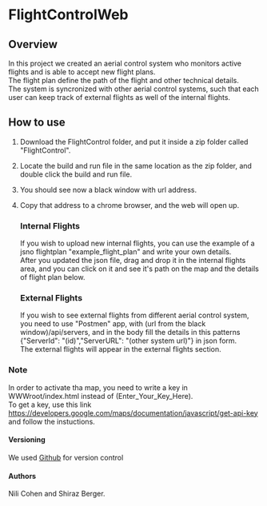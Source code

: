  # FlightControlWeb
 ## Overview
 In this project we created an aerial control system who monitors active flights and is able to accept new flight plans.  
The flight plan define the path of the flight and other technical details.  
The system is syncronized with other aerial control systems, such that each user can keep track of external flights as well of the internal flights.  

## How to use
1. Download the FlightControl folder, and put it inside a zip folder called "FlightControl".  
2. Locate the build and run file in the same location as the zip folder, and double click the build and run file.  
3. You should see now a black window with url address.  
4. Copy that address to a chrome browser, and the web will open up.  

      ### Internal Flights
      If you wish to upload new internal flights, you can use the example of a jsno flightplan "example_flight_plan" and write your own details.  
      After you updated the json file, drag and drop it in the internal flights area, and you can click on it and see it's path on the map and the details of flight plan below.  

      ### External Flights
      If you wish to see external flights from different aerial control system, you need to use "Postmen" app, with (url from the black window)/api/servers, and in the body fill the details in this patterns {"ServerId": "(id)","ServerURL": "(other system url)"} in json form.  
      The external flights will appear in the external flights section.  


### Note
In order to activate tha map, you need to write a key in WWWroot/index.html instead of (Enter_Your_Key_Here).  
To get a key, use this link https://developers.google.com/maps/documentation/javascript/get-api-key
and follow the instuctions.


#### Versioning  
We used [Github](https://github.com/shiraz318/FlightControlWeb) for version control

#### Authors
Nili Cohen and Shiraz Berger.
